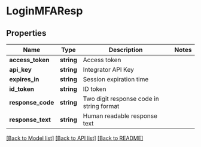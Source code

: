 # LoginMFAResp

## Properties
Name | Type | Description | Notes
------------ | ------------- | ------------- | -------------
**access_token** | **string** | Access token | 
**api_key** | **string** | Integrator API Key | 
**expires_in** | **string** | Session expiration time | 
**id_token** | **string** | ID token | 
**response_code** | **string** | Two digit response code in string format | 
**response_text** | **string** | Human readable response text | 

[[Back to Model list]](../README.md#documentation-for-models) [[Back to API list]](../README.md#documentation-for-api-endpoints) [[Back to README]](../README.md)


